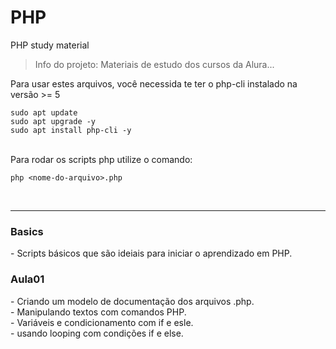 # PHP
PHP study material
> Info do projeto: Materiais de estudo dos cursos da Alura...

Para usar estes arquivos, você necessida te ter o php-cli instalado na versão >= 5

```
sudo apt update 
sudo apt upgrade -y
sudo apt install php-cli -y
```
</br>
Para rodar os scripts php utilize o comando:

```
php <nome-do-arquivo>.php
```
</br>
<hr>
<h3> Basics </h3>
- Scripts básicos que são ideiais para iniciar o aprendizado em PHP.</br>

<h3> Aula01 </h3>
- Criando um modelo de documentação dos arquivos .php.</br>
- Manipulando textos com comandos PHP.</br>
- Variáveis e condicionamento com if e esle.</br>
- usando looping com condições if e else.</br>

